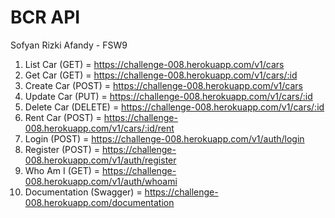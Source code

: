 # BCR API

Sofyan Rizki Afandy - FSW9

1. List Car (GET) = https://challenge-008.herokuapp.com/v1/cars
2. Get Car (GET) = https://challenge-008.herokuapp.com/v1/cars/:id
3. Create Car (POST) = https://challenge-008.herokuapp.com/v1/cars
4. Update Car (PUT) = https://challenge-008.herokuapp.com/v1/cars/:id
5. Delete Car (DELETE) = https://challenge-008.herokuapp.com/v1/cars/:id
6. Rent Car (POST) = https://challenge-008.herokuapp.com/v1/cars/:id/rent
7. Login (POST) = https://challenge-008.herokuapp.com/v1/auth/login
8. Register (POST) = https://challenge-008.herokuapp.com/v1/auth/register
9. Who Am I (GET) = https://challenge-008.herokuapp.com/v1/auth/whoami
10. Documentation (Swagger) = https://challenge-008.herokuapp.com/documentation

